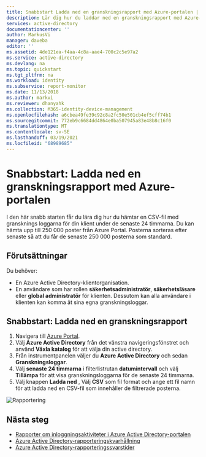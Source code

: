 ```yaml
---
title: Snabbstart Ladda ned en granskningsrapport med Azure-portalen | Microsoft Docs
description: Lär dig hur du laddar ned en granskningsrapport med Azure-portalen
services: active-directory
documentationcenter: ''
author: MarkusVi
manager: daveba
editor: ''
ms.assetid: 4de121ea-f4aa-4c8a-aae4-700c2c5e97a2
ms.service: active-directory
ms.devlang: na
ms.topic: quickstart
ms.tgt_pltfrm: na
ms.workload: identity
ms.subservice: report-monitor
ms.date: 11/13/2018
ms.author: markvi
ms.reviewer: dhanyahk
ms.collection: M365-identity-device-management
ms.openlocfilehash: a6cbea49fe39c92c8a2fc50e501cb4ef5cff74b1
ms.sourcegitcommit: 772eb9c6684dd4864e0ba507945a83e48b8c16f0
ms.translationtype: MT
ms.contentlocale: sv-SE
ms.lasthandoff: 03/19/2021
ms.locfileid: "68989685"
---
```

# <a name="quickstart-download-an-audit-report-using-the-azure-portal"></a>Snabbstart: Ladda ned en granskningsrapport med Azure-portalen

I den här snabb starten får du lära dig hur du hämtar en CSV-fil med gransknings loggarna för din klient under de senaste 24 timmarna. Du kan hämta upp till 250 000 poster från Azure Portal. Posterna sorteras efter senaste så att du får de senaste 250 000 posterna som standard. 

## <a name="prerequisites"></a>Förutsättningar

Du behöver:

* En Azure Active Directory-klientorganisation. 
* En användare som har rollen **säkerhetsadministratör**, **säkerhetsläsare** eller **global administratör** för klienten. Dessutom kan alla användare i klienten kan komma åt sina egna granskningsloggar.

## <a name="quickstart-download-an-audit-report"></a>Snabbstart: Ladda ned en granskningsrapport

1. Navigera till [Azure Portal](https://portal.azure.com).
2. Välj **Azure Active Directory** från det vänstra navigeringsfönstret och använd **Växla katalog** för att välja din active directory.
3. Från instrumentpanelen väljer du **Azure Active Directory** och sedan **Granskningsloggar**. 
4. Välj **senaste 24 timmarna** i filterlistrutan **datumintervall** och välj **Tillämpa** för att visa granskningsloggarna för de senaste 24 timmarna. 
5. Välj knappen **Ladda ned** , Välj **CSV** som fil format och ange ett fil namn för att ladda ned en CSV-fil som innehåller de filtrerade posterna. 

![Rapportering](./media/quickstart-download-audit-report/download-audit-logs.png)

## <a name="next-steps"></a>Nästa steg

* [Rapporter om inloggningsaktiviteter i Azure Active Directory-portalen](concept-sign-ins.md)
* [Azure Active Directory-rapporteringskvarhållning](reference-reports-data-retention.md)
* [Azure Active Directory-rapporteringssvarstider](reference-reports-latencies.md)
